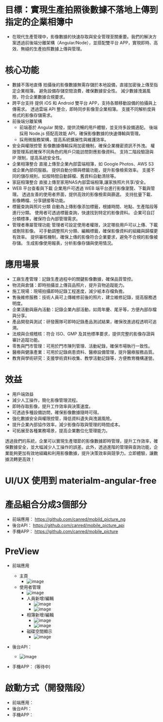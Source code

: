 # 目標：實現生產拍照後數據不落地上傳到指定的企業相簿中
  - 在現代生產管理中，影像數據的快速存取與安全管理至關重要。我們的解決方案透過前後端分離架構（Angular/Node），並搭配雙平台 APP，實現即時、高效、無縫的生產拍照數據上傳與管理。
# 核心功能
  - 數據不落地直傳
    拍攝後的影像數據無需存儲於本地設備，直接加密後上傳至指定企業相簿。
    避免設備存儲空間浪費，確保數據安全性。
    減少數據洩漏風險，符合企業數據合規要求。
  - 跨平台支持
    提供 iOS 和 Android 雙平台 APP，支持各類移動設備的拍攝與上傳需求。
    透過雲端 API 整合，即時同步影像至企業相簿。
    支援不同解析度與格式的影像存儲需求。
  - 前後端分離架構
    - 前端基於 Angular 開發，提供流暢的用戶體驗，並支持多設備適配。
      後端採用 Node.js 搭配高效能 API，確保影像數據的快速傳輸與管理。
    - 採用微服務架構，提高系統擴展性與維護效率。
  - 安全與權限控管
    影像數據傳輸採用加密機制，確保企業機密資訊不外洩。
    權限管理系統確保不同角色的用戶只能訪問對應影像資料。
    支持二階段驗證與 IP 限制，提高系統安全性。
  - 企業相簿整合
    直接上傳至企業內部雲端相簿，如 Google Photos、AWS S3 或企業內部伺服器。
    提供自動分類與標籤功能，提升影像檢索效率。
    支援不同的儲存規則，如按時間自動歸檔、舊資料自動清除等。
  - 家庭相簿整合
    直接上傳至家用NAS內部雲端相簿,讓家族照片共享/安全。
  - WEB 平台查看與下載
    企業用戶可透過 WEB 端平台進行影像瀏覽、下載與管理。
    透過友善的使用者界面，提供高效的影像檢索與篩選。
    支持批量下載、影像轉檔、分享鏈接等功能。
  - 標籤查詢與照片分類
    自動為上傳影像添加標籤，根據時間、地點、生產階段等進行分類。
    使用者可透過標籤查詢，快速找到特定的影像資料。
    企業可自訂分類標準，確保符合內部管理需求。
  - 管理者專屬管理功能
    管理者可設定使用者權限，決定哪些用戶可以上傳、下載或刪除影像。
    可手動調整照片分類、編輯標籤，確保影像資料的組織與歸檔更有效率。
    提供審核機制，確保上傳的影像符合企業要求，避免不合規的影像被存儲。
    生成影像使用報表，分析影像存儲與使用情況。
# 應用場景
  - 工廠生產管理：記錄生產過程中的關鍵影像數據，確保品質管控。
  - 物流與倉儲：即時拍攝並上傳貨品照片，提升貨物追蹤能力。
  - 施工現場：現場拍攝即時記錄工程進度，減少紙本存檔負擔。
  - 售後維修服務：技術人員可上傳維修前後的照片，建立維修記錄，提高服務透明度。
  - 企業活動與廠內活動：記錄企業內部活動，如周年慶、尾牙等，方便內部存檔與分享。
  - 產品開發與測試：研發團隊可即時記錄產品測試結果，確保改進過程透明可追溯。
  - 法規與合規稽核：符合 ISO、GMP 及其他標準要求，提供完整的影像存證與審計追蹤功能。
  - 零售與門市管理：可用於門市陳列管理、活動紀錄，確保市場執行一致性。
  - 醫療與健康產業：可用於記錄病患資料、醫療設備管理，提升醫療服務品質。
  - 教育與學術研究：支援學術資料收集、教學活動記錄等，方便教育機構運營。

# 效益
  - 用戶端效益
  - 減少人工操作，簡化影像管理流程。
  - 即時存取影像，提升工作效率與決策速度。
  - 可透過多種設備訪問，確保影像數據隨時可得。
  - 強化數據安全與權限控管，降低資料遺失與洩漏風險。
  - 提升企業內部協作效率，減少影像存取與管理的時間成本。
  - 可拓展至各種業務場景，提高企業數位化管理能力。

透過我們的系統，企業可以實現生產環節的影像數據即時管理，提升工作效率，確保數據安全，並大幅減少人工操作的誤差。此外，透過進階的管理與查詢功能，企業能夠更加有效地組織和利用影像數據，提升決策效率與競爭力。立即體驗，讓數據流轉更高效！

# UI/UX 使用到 materialm-angular-free

# 產品組合分成3個部分
  - 前端應用： https://github.com/canred/mobild_picture_ng
  - 後台API：  https://github.com/canred/mobile_picture_api
  - 手機APP：  https://github.com/canred/mobile_picture

# PreView
  - 前端應用
    - 主頁   
      - ![image](https://github.com/user-attachments/assets/9329675a-599c-4559-9b44-27436b6e8eba)
    - 使用者管理
      - ![image](https://github.com/user-attachments/assets/a31f391a-59f6-42ff-83a3-ed81f751de8e)
      - 人員新增/編輯
        - ![image](https://github.com/user-attachments/assets/7496b78c-3a50-4146-aea0-2dde8eb7c060)
        - ![image](https://github.com/user-attachments/assets/b82aec91-ddc6-47ba-882a-277619c25c26)
      - 相簿新增/編輯
        - ![image](https://github.com/user-attachments/assets/d994950e-97f0-4093-999d-d4f373f1addc)
        - ![image](https://github.com/user-attachments/assets/ce57e965-c583-499d-af86-7e844c245542)
      - 磁碟空間顯示
        - ![image](https://github.com/user-attachments/assets/a0585e26-5c27-4aa2-9998-436ffe666998)



  - 後台API：  
    - ![image](https://github.com/user-attachments/assets/197d4119-20ea-45c1-85b4-ca093c31fa93)

  - 手機APP：  (等待中)

# 啟動方式（開發階段）
  - 前端應用：
  - 後台API：
  - 手機APP：

  
